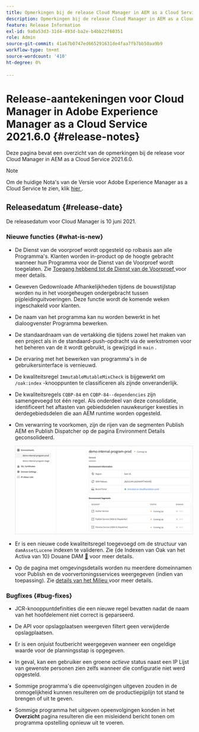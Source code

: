 ```yaml
---
title: Opmerkingen bij de release Cloud Manager in AEM as a Cloud Service 2021.6.0
description: Opmerkingen bij de release Cloud Manager in AEM as a Cloud Service 2021.5.0
feature: Release Information
exl-id: 9a0a53d3-31d4-493d-ba2e-b4bb22f60351
role: Admin
source-git-commit: 41a67b0747ed665291631de4faa7fb7bb50aa9b9
workflow-type: tm+mt
source-wordcount: '410'
ht-degree: 0%

---
```


# Release-aantekeningen voor Cloud Manager in Adobe Experience Manager as a Cloud Service 2021.6.0 {#release-notes}

Deze pagina bevat een overzicht van de opmerkingen bij de release voor Cloud Manager in AEM as a Cloud Service 2021.6.0.

>[!NOTE]
>Om de huidige Nota&#39;s van de Versie voor Adobe Experience Manager as a Cloud Service te zien, klik [ hier ](https://experienceleague.adobe.com/nl/docs/experience-manager-cloud-service/content/release-notes/release-notes/release-notes-current).

## Releasedatum {#release-date}

De releasedatum voor Cloud Manager is 10 juni 2021.

### Nieuwe functies {#what-is-new}

* De Dienst van de voorproef wordt opgesteld op rolbasis aan alle Programma&#39;s. Klanten worden in-product op de hoogte gebracht wanneer hun Programma voor de Dienst van de Voorproef wordt toegelaten. Zie [ Toegang hebbend tot de Dienst van de Voorproef ](/help/implementing/cloud-manager/manage-environments.md#access-preview-service) voor meer details.

* Geweven Gedownloade Afhankelijkheden tijdens de bouwstijlstap worden nu in het voorgeheugen ondergebracht tussen pijpleidinguitvoeringen. Deze functie wordt de komende weken ingeschakeld voor klanten.

* De naam van het programma kan nu worden bewerkt in het dialoogvenster Programma bewerken.

* De standaardnaam van de vertakking die tijdens zowel het maken van een project als in de standaard-push-opdracht via de werkstromen voor het beheren van de it wordt gebruikt, is gewijzigd in `main` .

* De ervaring met het bewerken van programma&#39;s in de gebruikersinterface is vernieuwd.

* De kwaliteitsregel `ImmutableMutableMixCheck` is bijgewerkt om `/oak:index` -knooppunten te classificeren als zijnde onveranderlijk.

* De kwaliteitsregels `CQBP-84` en `CQBP-84--dependencies` zijn samengevoegd tot één regel. Als onderdeel van deze consolidatie, identificeert het aftasten van gebiedsdelen nauwkeuriger kwesties in derdegebiedsdelen die aan AEM runtime worden opgesteld.

* Om verwarring te voorkomen, zijn de rijen van de segmenten Publish AEM en Publish Dispatcher op de pagina Environment Details geconsolideerd.

  ![ Publish Dispatcher ](/help/implementing/cloud-manager/release-notes/assets/aem-dispatcher.png)

* Er is een nieuwe code kwaliteitsregel toegevoegd om de structuur van `damAssetLucene` indexen te valideren. Zie {de Indexen van Oak van het Activa van 10} Douane DAM [&#128279;](/help/implementing/cloud-manager/custom-code-quality-rules.md#oakpal-damAssetLucene-sanity-check) voor meer details.

* Op de pagina met omgevingsdetails worden nu meerdere domeinnamen voor Publish en de voorvertoningsservices weergegeven (indien van toepassing). Zie [ details van het Milieu ](https://experienceleague.adobe.com/nl/docs/experience-manager-cloud-service/content/implementing/using-cloud-manager/manage-environments#viewing-environment) voor meer details.

### Bugfixes {#bug-fixes}

* JCR-knooppuntdefinities die een nieuwe regel bevatten nadat de naam van het hoofdelement niet correct is geparseerd.

* De API voor opslagplaatsen weergeven filtert geen verwijderde opslagplaatsen.

* Er is een onjuist foutbericht weergegeven wanneer een ongeldige waarde voor de planningsstap is opgegeven.

* In geval, kan een gebruiker een groene *actieve* status naast een IP Lijst van gewenste personen zien zelfs wanneer die configuratie niet werd opgesteld.

* Sommige programma&#39;s die opeenvolgingen uitgeven zouden in de onmogelijkheid kunnen resulteren om de productiepijplijn tot stand te brengen of uit te geven.

* Sommige programma het uitgeven opeenvolgingen konden in het **Overzicht** pagina resulteren die een misleidend bericht tonen om programma opstelling opnieuw uit te voeren.
